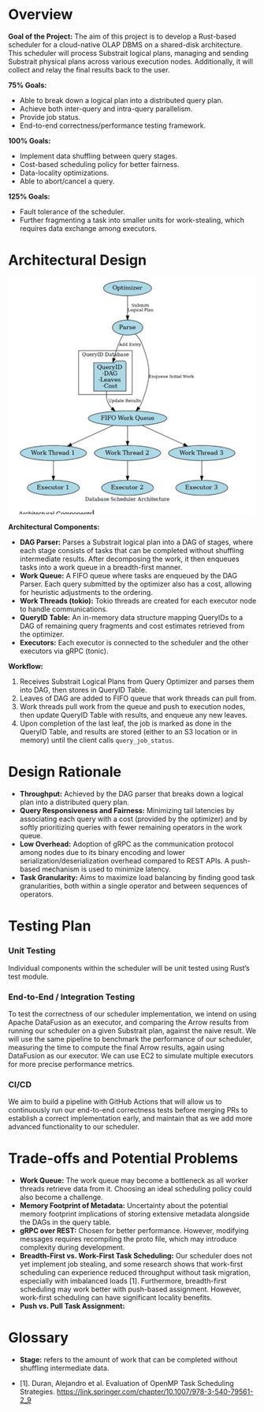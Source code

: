 # Overview

**Goal of the Project:** The aim of this project is to develop a Rust-based scheduler for a cloud-native OLAP DBMS on a shared-disk architecture. This scheduler will process Substrait logical plans, managing and sending Substrait physical plans across various execution nodes. Additionally, it will collect and relay the final results back to the user.

**75% Goals:**
- Able to break down a logical plan into a distributed query plan.
- Achieve both inter-query and intra-query parallelism.
- Provide job status.
- End-to-end correctness/performance testing framework.

**100% Goals:**
- Implement data shuffling between query stages.
- Cost-based scheduling policy for better fairness.
- Data-locality optimizations.
- Able to abort/cancel a query.

**125% Goals:**
- Fault tolerance of the scheduler.
- Further fragmenting a task into smaller units for work-stealing, which requires data exchange among executors.

# Architectural Design

![Project Proposal Architecture](project_proposal_arch.png "Project Proposal Architecture Diagram")

**Architectural Components:**
- **DAG Parser:** Parses a Substrait logical plan into a DAG of stages, where each stage consists of tasks that can be completed without shuffling intermediate results. After decomposing the work, it then enqueues tasks into a work queue in a breadth-first manner.
- **Work Queue:** A FIFO queue where tasks are enqueued by the DAG Parser. Each query submitted by the optimizer also has a cost, allowing for heuristic adjustments to the ordering.
- **Work Threads (tokio):** Tokio threads are created for each executor node to handle communications.
- **QueryID Table:** An in-memory data structure mapping QueryIDs to a DAG of remaining query fragments and cost estimates retrieved from the optimizer.
- **Executors:** Each executor is connected to the scheduler and the other executors via gRPC (tonic).

**Workflow:**
1. Receives Substrait Logical Plans from Query Optimizer and parses them into DAG, then stores in QueryID Table.
2. Leaves of DAG are added to FIFO queue that work threads can pull from.
3. Work threads pull work from the queue and push to execution nodes, then update QueryID Table with results, and enqueue any new leaves.
4. Upon completion of the last leaf, the job is marked as done in the QueryID Table, and results are stored (either to an S3 location or in memory) until the client calls `query_job_status`.

# Design Rationale

- **Throughput:** Achieved by the DAG parser that breaks down a logical plan into a distributed query plan.
- **Query Responsiveness and Fairness:** Minimizing tail latencies by associating each query with a cost (provided by the optimizer) and by softly prioritizing queries with fewer remaining operators in the work queue.
- **Low Overhead:** Adoption of gRPC as the communication protocol among nodes due to its binary encoding and lower serialization/deserialization overhead compared to REST APIs. A push-based mechanism is used to minimize latency.
- **Task Granularity:** Aims to maximize load balancing by finding good task granularities, both within a single operator and between sequences of operators.

# Testing Plan

### Unit Testing
Individual components within the scheduler will be unit tested using Rust’s test module.

### End-to-End / Integration Testing
To test the correctness of our scheduler implementation, we intend on using Apache DataFusion as an executor, and comparing the Arrow results from running our scheduler on a given Substrait plan, against the naive result. We will use the same pipeline to benchmark the performance of our scheduler, measuring the time to compute the final Arrow results, again using DataFusion as our executor. We can use EC2 to simulate multiple executors for more precise performance metrics.

### CI/CD
We aim to build a pipeline with GitHub Actions that will allow us to continuously run our end-to-end correctness tests before merging PRs to establish a correct implementation early, and maintain that as we add more advanced functionality to our scheduler.

# Trade-offs and Potential Problems

- **Work Queue:** The work queue may become a bottleneck as all worker threads retrieve data from it. Choosing an ideal scheduling policy could also become a challenge.
- **Memory Footprint of Metadata:** Uncertainty about the potential memory footprint implications of storing extensive metadata alongside the DAGs in the query table.
- **gRPC over REST:** Chosen for better performance. However, modifying messages requires recompiling the proto file, which may introduce complexity during development.
- **Breadth-First vs. Work-First Task Scheduling:** Our scheduler does not yet implement job stealing, and some research shows that work-first scheduling can experience reduced throughput without task migration, especially with imbalanced loads [1]. Furthermore, breadth-first scheduling may work better with push-based assignment. However, work-first scheduling can have significant locality benefits.
- **Push vs. Pull Task Assignment:**

# Glossary
- **Stage:** refers to the amount of work that can be completed without shuffling intermediate data.

- [1]. Duran, Alejandro et al. Evaluation of OpenMP Task Scheduling Strategies. https://link.springer.com/chapter/10.1007/978-3-540-79561-2_9

